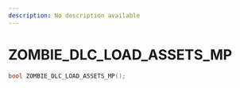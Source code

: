 ```yaml
---
description: No description available 
---
```


# ZOMBIE_DLC_LOAD_ASSETS_MP

```cpp
bool ZOMBIE_DLC_LOAD_ASSETS_MP();
```